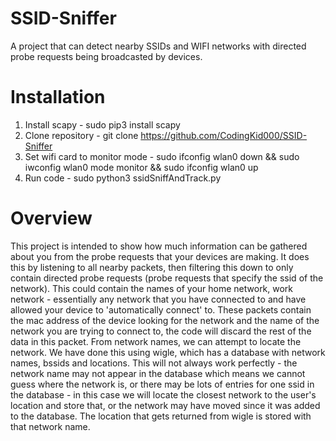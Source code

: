 # SSID-Sniffer
A project that can detect nearby SSIDs and WIFI networks with directed probe requests being broadcasted by devices.

# Installation
1. Install scapy - sudo pip3 install scapy
1. Clone repository - git clone https://github.com/CodingKid000/SSID-Sniffer
1. Set wifi card to monitor mode - sudo ifconfig wlan0 down && sudo iwconfig wlan0 mode monitor && sudo ifconfig wlan0 up
1. Run code - sudo python3 ssidSniffAndTrack.py

# Overview
This project is intended to show how much information can be gathered about you from the probe requests that your devices are making. It does this by listening to all nearby packets, then filtering this down to only contain directed probe requests (probe requests that specify the ssid of the network). This could contain the names of your home network, work network - essentially any network that you have connected to and have allowed your device to 'automatically connect' to. These packets contain the mac address of the device looking for the network and the name of the network you are trying to connect to, the code will discard the rest of the data in this packet. From network names, we can attempt to locate the network. We have done this using wigle, which has a database with network names, bssids and locations. This will not always work perfectly - the network name may not appear in the database which means we cannot guess where the network is, or there may be lots of entries for one ssid in the database - in this case we will locate the closest network to the user's location and store that, or the network may have moved since it was added to the database. The location that gets returned from wigle is stored with that network name.
